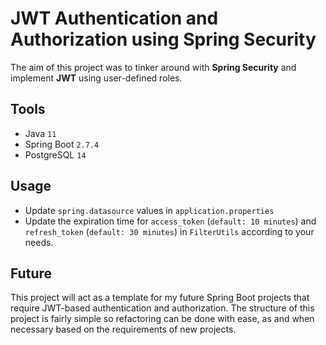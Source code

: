 # JWT Authentication and Authorization using Spring Security

The aim of this project was to tinker around with **Spring Security** and implement **JWT** using user-defined roles.

## Tools

- Java `11`
- Spring Boot `2.7.4`
- PostgreSQL `14`

## Usage

- Update `spring.datasource` values in `application.properties`
- Update the expiration time for `access_token` (`default: 10 minutes`) and `refresh_token` (`default: 30 minutes`) in `FilterUtils` according to your needs. 

## Future

This project will act as a template for my future Spring Boot projects that require JWT-based authentication and authorization. The structure of this project is fairly simple so refactoring can be done with ease, as and when necessary based on the requirements of new projects.